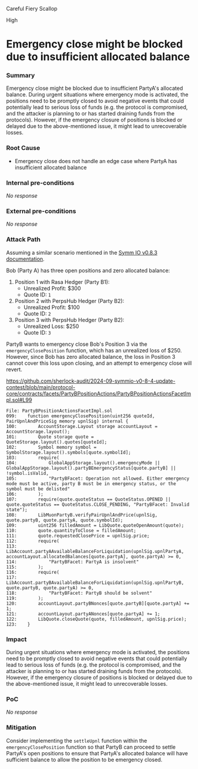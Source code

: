 Careful Fiery Scallop

High

# Emergency close might be blocked due to insufficient allocated balance

### Summary

Emergency close might be blocked due to insufficient PartyA's allocated balance. During urgent situations where emergency mode is activated, the positions need to be promptly closed to avoid negative events that could potentially lead to serious loss of funds (e.g. the protocol is compromised, and the attacker is planning to or has started draining funds from the protocols). However, if the emergency closure of positions is blocked or delayed due to the above-mentioned issue, it might lead to unrecoverable losses.

### Root Cause

- Emergency close does not handle an edge case where PartyA has insufficient allocated balance

### Internal pre-conditions

_No response_

### External pre-conditions

_No response_

### Attack Path

Assuming a similar scenario mentioned in the [Symm IO v0.8.3 documentation](https://docs.symm.io/protocol-architecture/technical-documentation/contracts-documentation-0.8.4#detailed-example).

Bob (Party A) has three open positions and zero allocated balance:

1. Position 1 with Rasa Hedger (Party B1):
   - Unrealized Profit: $300
   - Quote ID: `1`
2. Position 2 with PerpsHub Hedger (Party B2):
   - Unrealized Profit: $100
   - Quote ID: `2`
3. Position 3 with PerpsHub Hedger (Party B2):
   - Unrealized Loss: $250
   - Quote ID: `3`

PartyB wants to emergency close Bob's Position 3 via the `emergencyClosePosition` function, which has an unrealized loss of $250. However, since Bob has zero allocated balance, the loss in Position 3 cannot cover this loss upon closing, and an attempt to emergency close will revert.

https://github.com/sherlock-audit/2024-09-symmio-v0-8-4-update-contest/blob/main/protocol-core/contracts/facets/PartyBPositionActions/PartyBPositionActionsFacetImpl.sol#L99

```solidity
File: PartyBPositionActionsFacetImpl.sol
099: 	function emergencyClosePosition(uint256 quoteId, PairUpnlAndPriceSig memory upnlSig) internal {
100: 		AccountStorage.Layout storage accountLayout = AccountStorage.layout();
101: 		Quote storage quote = QuoteStorage.layout().quotes[quoteId];
102: 		Symbol memory symbol = SymbolStorage.layout().symbols[quote.symbolId];
103: 		require(
104: 			GlobalAppStorage.layout().emergencyMode || GlobalAppStorage.layout().partyBEmergencyStatus[quote.partyB] || !symbol.isValid,
105: 			"PartyBFacet: Operation not allowed. Either emergency mode must be active, party B must be in emergency status, or the symbol must be delisted"
106: 		);
107: 		require(quote.quoteStatus == QuoteStatus.OPENED || quote.quoteStatus == QuoteStatus.CLOSE_PENDING, "PartyBFacet: Invalid state");
108: 		LibMuonPartyB.verifyPairUpnlAndPrice(upnlSig, quote.partyB, quote.partyA, quote.symbolId);
109: 		uint256 filledAmount = LibQuote.quoteOpenAmount(quote);
110: 		quote.quantityToClose = filledAmount;
111: 		quote.requestedClosePrice = upnlSig.price;
112: 		require(
113: 			LibAccount.partyAAvailableBalanceForLiquidation(upnlSig.upnlPartyA, accountLayout.allocatedBalances[quote.partyA], quote.partyA) >= 0,
114: 			"PartyBFacet: PartyA is insolvent"
115: 		);
116: 		require(
117: 			LibAccount.partyBAvailableBalanceForLiquidation(upnlSig.upnlPartyB, quote.partyB, quote.partyA) >= 0,
118: 			"PartyBFacet: PartyB should be solvent"
119: 		);
120: 		accountLayout.partyBNonces[quote.partyB][quote.partyA] += 1;
121: 		accountLayout.partyANonces[quote.partyA] += 1;
122: 		LibQuote.closeQuote(quote, filledAmount, upnlSig.price);
123: 	}
```

### Impact

During urgent situations where emergency mode is activated, the positions need to be promptly closed to avoid negative events that could potentially lead to serious loss of funds (e.g. the protocol is compromised, and the attacker is planning to or has started draining funds from the protocols). However, if the emergency closure of positions is blocked or delayed due to the above-mentioned issue, it might lead to unrecoverable losses.

### PoC

_No response_

### Mitigation

Consider implementing the `settleUpnl` function within the `emergencyClosePosition` function so that PartyB can proceed to settle PartyA's open positions to ensure that PartyA's allocated balance will have sufficient balance to allow the position to be emergency closed.